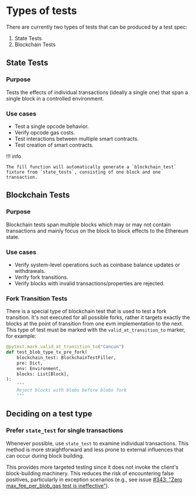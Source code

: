 # Types of tests

There are currently two types of tests that can be produced by a test spec:

1. State Tests
2. Blockchain Tests

## State Tests

### Purpose

Tests the effects of individual transactions (ideally a single one) that span a single block in a controlled environment.

### Use cases

- Test a single opcode behavior.
- Verify opcode gas costs.
- Test interactions between multiple smart contracts.
- Test creation of smart contracts.

!!! info

    The fill function will automatically generate a `blockchain_test` fixture from `state_tests`, consisting of one block and one transaction.

## Blockchain Tests

### Purpose

Blockchain tests span multiple blocks which may or may not contain transactions and mainly focus on the block to block effects to the Ethereum state.

### Use cases

- Verify system-level operations such as coinbase balance updates or withdrawals.
- Verify fork transitions.
- Verify blocks with invalid transactions/properties are rejected.

### Fork Transition Tests

There is a special type of blockchain test that is used to test a fork transition. It's not executed for all possible forks, rather it targets exactly the blocks at the point of transition from one evm implementation to the next. This type of test must be marked with the `valid_at_transition_to` marker, for example:

```python
@pytest.mark.valid_at_transition_to("Cancun")
def test_blob_type_tx_pre_fork(
    blockchain_test: BlockchainTestFiller,
    pre: Dict,
    env: Environment,
    blocks: List[Block],
):
    """
    Reject blocks with blobs before blobs fork
    """
```

## Deciding on a test type

### Prefer `state_test` for single transactions

Whenever possible, use `state_test` to examine individual transactions. This method is more straightforward and less prone to external influences that can occur during block building.

This provides more targeted testing since it does not invoke the client's block-building machinery. This reduces the risk of encountering false positives, particularly in exception scenarios (e.g., see issue [#343: "Zero max_fee_per_blob_gas test is ineffective"](https://github.com/ethereum/execution-spec-tests/issues/343)).
